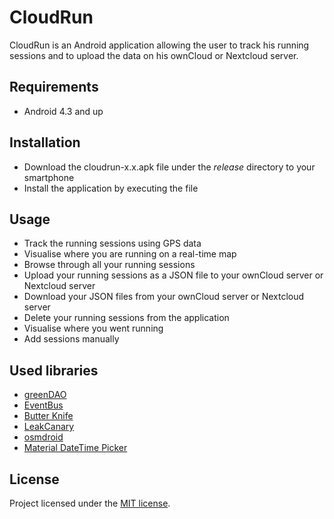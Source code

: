 # CloudRun

CloudRun is an Android application allowing the user to track his running sessions and to upload the data on his ownCloud or Nextcloud server.


## Requirements

+ Android 4.3 and up


## Installation

+ Download the cloudrun-x.x.apk file under the *release* directory to your smartphone
+ Install the application by executing the file 


## Usage

+ Track the running sessions using GPS data
+ Visualise where you are running on a real-time map
+ Browse through all your running sessions
+ Upload your running sessions as a JSON file to your ownCloud server or Nextcloud server
+ Download your JSON files from your ownCloud server or Nextcloud server
+ Delete your running sessions from the application
+ Visualise where you went running
+ Add sessions manually


## Used libraries

+ [greenDAO](https://github.com/greenrobot/greenDAO)
+ [EventBus](https://github.com/greenrobot/EventBus)
+ [Butter Knife](https://github.com/JakeWharton/butterknife)
+ [LeakCanary](https://github.com/square/leakcanary)
+ [osmdroid](https://github.com/osmdroid/osmdroid)
+ [Material DateTime Picker](https://github.com/wdullaer/MaterialDateTimePicker)


## License

Project licensed under the [MIT license](http://opensource.org/licenses/mit-license.php).
